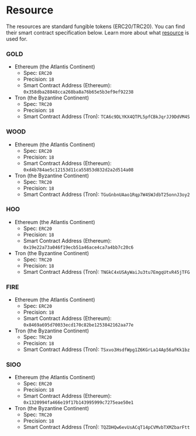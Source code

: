 # Resource

The resources are standard fungible tokens (ERC20/TRC20).  You can find their smart contract specification below.  Learn more about what [resource](/getting-started/game-entities/resource.md) is used for.

### GOLD

- Ethereum (the Atlantis Continent)
  - Spec: `ERC20`
  - Precision: `18`
  - Smart Contract Address (Ethereum): `0x358dba28848cca268ba8a76b65e5b3ef9ef92238`
- Tron (the Byzantine Continent)
  - Spec: `TRC20`
  - Precision: `18`
  - Smart Contract Address (Tron): `TCA6c9DLYKX4QTPL5pfCBkJqrJJ9DdVM4S`

### WOOD

- Ethereum (the Atlantis Continent)
  - Spec: `ERC20`
  - Precision: `18`
  - Smart Contract Address (Ethereum): `0xd4b784ae5c12153d11ca55853d832d2a2d514a08`
- Tron (the Byzantine Continent)
  - Spec: `TRC20`
  - Precision: `18`
  - Smart Contract Address (Tron): `TGuGnbnUAao1Rqp7W4SWJdbT25onnJ3oy2`

### HOO

- Ethereum (the Atlantis Continent)
  - Spec: `ERC20`
  - Precision: `18`
  - Smart Contract Address (Ethereum): `0x19e22a73a046f19ecb51a46ace4ca7a4bb7c20c6`
- Tron (the Byzantine Continent)
  - Spec: `TRC20`
  - Precision: `18`
  - Smart Contract Address (Tron): `TNGkC4xUSAyWaiJu3tu7EmgqUtvR45jTFG`

### FIRE

- Ethereum (the Atlantis Continent)
  - Spec: `ERC20`
  - Precision: `18`
  - Smart Contract Address (Ethereum): `0x8469a695d70033ecd170c82be1253842162aa77e`
- Tron (the Byzantine Continent)
  - Spec: `TRC20`
  - Precision: `18`
  - Smart Contract Address (Tron): `TSxvo3HsdfWpg1Z6KGrLa14Ap56aFKk1bz`

### SIOO

- Ethereum (the Atlantis Continent)
  - Spec: `ERC20`
  - Precision: `18`
  - Smart Contract Address (Ethereum): `0x1320994fa466e19f17b143995999c7275eae50e1`
- Tron (the Byzantine Continent)
  - Spec: `TRC20`
  - Precision: `18`
  - Smart Contract Address (Tron): `TQZDHQw6evUsACqT14pCVMvbTXMZbarFtt`

